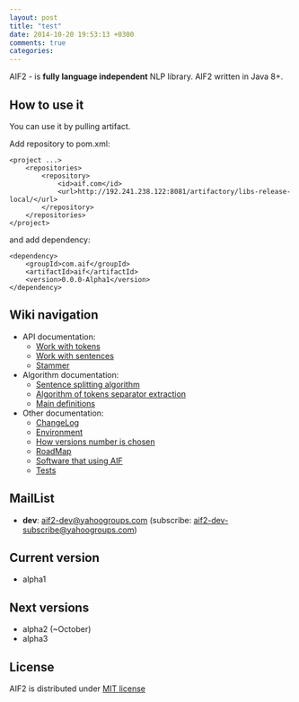 ```yaml
---
layout: post
title: "test"
date: 2014-10-20 19:53:13 +0300
comments: true
categories: 
---
```


AIF2 - is **fully language independent** NLP library. AIF2 written in Java 8+. 

## How to use it

You can use it by pulling artifact. 

Add repository to pom.xml:

    <project ...>
        <repositories>
            <repository>
                <id>aif.com</id>
                <url>http://192.241.238.122:8081/artifactory/libs-release-local/</url>
            </repository>
        </repositories>
    </project>

and add dependency:

    <dependency>
        <groupId>com.aif</groupId>
        <artifactId>aif</artifactId>
        <version>0.0.0-Alpha1</version>
    </dependency>

## Wiki navigation

* API documentation:
  * [Work with tokens](https://github.com/b0noI/AIF2/wiki/v.1.0.0-Work-with-tokens)
  * [Work with sentences](https://github.com/b0noI/AIF2/wiki/v.1.0.0-Work-with-sentences)
  * [Stammer](https://github.com/b0noI/AIF2/wiki/v.1.0.0-Stammer)
* Algorithm documentation:
  * [Sentence splitting algorithm](https://github.com/b0noI/AIF2/wiki/Sentence-splitting-algorithm)
  * [Algorithm of tokens separator extraction](https://github.com/b0noI/AIF2/wiki/Algorithm-of-tokens-separator-extraction)
  * [Main definitions](https://github.com/b0noI/AIF2/wiki/Main-definitions)
* Other documentation:
  * [ChangeLog](https://github.com/b0noI/AIF2/wiki/ChangeLog)
  * [Environment](https://github.com/b0noI/AIF2/wiki/Environment)
  * [How versions number is chosen ](https://github.com/b0noI/AIF2/wiki/How-version-number-is-chosen)
  * [RoadMap](https://github.com/b0noI/AIF2/wiki/RoadMap)
  * [Software that using AIF](https://github.com/b0noI/AIF2/wiki/Software-that-use-AIF)
  * [Tests](https://github.com/b0noI/AIF2/wiki/Tests)

## MailList

- **dev**: aif2-dev@yahoogroups.com (subscribe: aif2-dev-subscribe@yahoogroups.com)

## Current version

- alpha1 

## Next versions

- alpha2 (~October)
- alpha3

## License

AIF2 is distributed under [MIT license](http://choosealicense.com/licenses/mit/)
